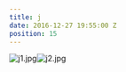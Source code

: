 ```yaml
---
title: j
date: 2016-12-27 19:55:00 Z
position: 15
---
```


![j1.jpg](/uploads/j1.jpg)![j2.jpg](/uploads/j2.jpg)